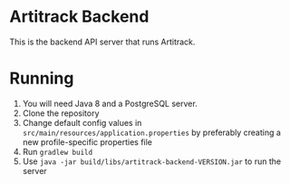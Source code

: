 # Artitrack Backend
This is the backend API server that runs Artitrack.

# Running
1. You will need Java 8 and a PostgreSQL server.
2. Clone the repository
3. Change default config values in `src/main/resources/application.properties` by preferably 
creating a new profile-specific properties file
3. Run `gradlew build`
4. Use `java -jar build/libs/artitrack-backend-VERSION.jar` to run the server